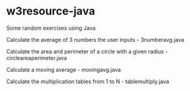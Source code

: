 # w3resource-java

Some random exercises using Java

Calculate the average of 3 numbers the user inputs - 3numberavg.java	

Calculate the area and perimeter of a circle with a given radius - circleareaperimeter.java

Calculate a moving average - movingavg.java

Calculate the multiplication tables from 1 to N - tablemultiply.java
